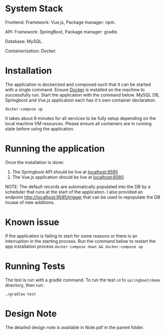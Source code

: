 # System Stack
Frontend: Framework: Vue.js, Package manager: npm.


API: Framework: SpringBoot, Package manager: gradle.


Database: MySQL.


Containerization: Docker.


# Installation
The application is dockerized and composed such that it can be started with a single command.
Ensure [Docker](https://www.docker.com/) is installed on the machine to successfully run. Start the application with the command below.
MySQL DB, Springboot and Vue.js application each has it's own container declaration.


`docker-compose up`


It takes about 6 minutes for all services to be fully setup depending on the local machine VM resources. Please ensure all containers are in running state before using the application.
# Running the application
Once the installation is done:
1. The Springboot API should be live at [localhost:9595](http://localhost:9595)
2. The Vue.js application should be live at [localhost:8080](http://localhost:8080)

NOTE: The default records are automatically populated into the DB by a scheduler that runs at the start of the application.
I also provided an endpoint [http://localhost:9595/trigger](http://localhost:9595/trigger)
that can be used to repopulate the DB incase of new additions.




# Known issue
If the application is failing to start for some reasons or there is an interruption in the starting process. Run the command below to restart the app installation process
`docker-compose down && docker-compose up`


# Running Tests
The test is run with a gradle command. To run the test `cd` to `springboot/demo` directory, then run:

`./gradlew test`


# Design Note
The detailed design note is available in Note.pdf in the parent folder.
